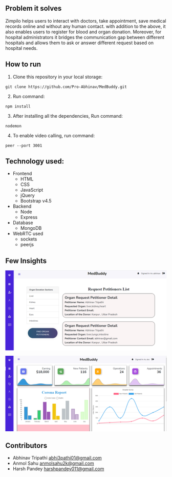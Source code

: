 ## Problem it solves
Zimpilo helps users to interact with doctors, take appointment, save medical records online and without any human contact. with addition to the above, it also enables users to register for blood and organ donation. Moreover, for hospital administrators it bridges the communication gap between different hospitals and allows them to ask or answer different request based on hospital needs.

## How to run

1. Clone this repository in your local storage:

```
git clone https://github.com/Pro-Abhinav/MedBuddy.git
```
2. Run command: 
```
npm install
```
3. After installing all the dependencies, Run command: 
```
nodemon
```
4. To enable video calling, run command:
```
peer --port 3001
```

## Technology used:
* Frontend
    * HTML
    * CSS
    * JavaScript
    * jQuery
    * Bootstrap v4.5
* Backend
    * Node
    * Express
* Database
    * MongoDB
* WebRTC used
    * sockets
    * peerjs

## Few Insights
![Donation Index Page](/assets/images/READMEimages/organDonationIndex.png)

![Doctor Dashboard](/assets/images/READMEimages/doctorDashboard.png)
## Contributors
- Abhinav Tripathi  abhi3pathi01@gmail.com  
- Anmol Sahu  anmolsahu2k@gmail.com  
- Harsh Pandey  harshpandey011@gmail.com  
